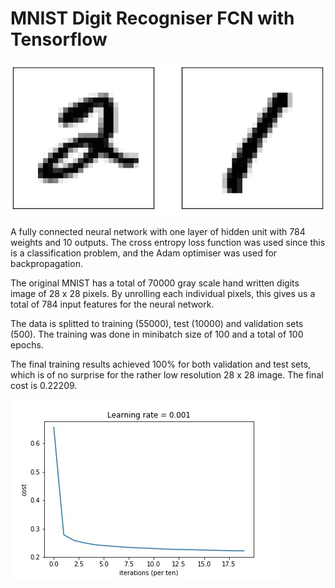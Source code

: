 # MNIST Digit Recogniser FCN with Tensorflow

![alt-text](/images/mnist_image.png)

A fully connected neural network with one layer of hidden unit with 784 weights and 10 outputs. The cross entropy loss function was used since this is a classification problem, and the Adam optimiser was used for backpropagation.

The original MNIST has a total of 70000 gray scale hand written digits image of 28 x 28 pixels. By unrolling each individual pixels, this gives us a total of 784 input features for the neural network.

The data is splitted to training (55000), test (10000) and validation sets (500). The training was done in minibatch size of 100 and a total of 100 epochs.

The final training results achieved 100% for both validation and test sets, which is of no surprise for the rather low resolution 28 x 28 image. The final cost is 0.22209.

![alt-text](/images/result_epoch100.jpg)